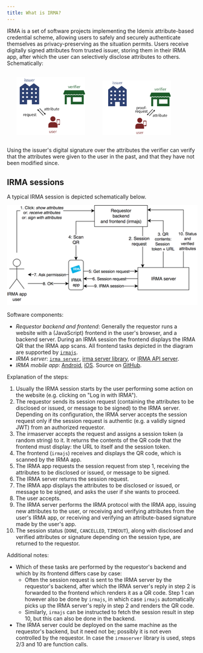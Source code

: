 ```yaml
---
title: What is IRMA?
---
```


<style type="text/css">
.image {
  margin: 2em auto;
  width: 90%;
}
</style>

IRMA is a set of software projects implementing the Idemix attribute-based credential scheme, allowing users to safely and securely authenticate themselves as privacy-preserving as the situation permits. Users receive digitally signed attributes from trusted issuer, storing them in their IRMA app, after which the user can selectively disclose attributes to others. Schematically:

<div class="image">
  <img src="assets/issuance.png" style="width: 40%; margin-right: 3em"/>
  <img src="assets/disclosure.png" style="width: 40%;"/>
</div>

Using the issuer's digital signature over the attributes the verifier can verify that the attributes were given to the user in the past, and that they have not been modified since.

## IRMA sessions

A typical IRMA session is depicted schematically below.

![IRMA session flow](assets/irmaflow.png)

Software components:
* *Requestor backend and frontend*: Generally the requestor runs a website with a (JavaScript) frontend in the user's browser, and a backend server. During an IRMA session the frontend displays the IRMA QR that the IRMA app scans. All frontend tasks depicted in the diagram are supported by [`irmajs`](irmajs).
* *IRMA server*: [`irma server`](irma-server), [irma server library](irma-server-lib), or [IRMA API server](https://github.com/privacybydesign/irma_api_server).
* *IRMA mobile app*: [Android](https://play.google.com/store/apps/details?id=org.irmacard.cardemu), [iOS](https://itunes.apple.com/nl/app/irma-authentication/id1294092994). Source on [GitHub](https://github.com/privacybydesign/irma_mobile).

Explanation of the steps:

1. Usually the IRMA session starts by the user performing some action on the website (e.g. clicking on "Log in with IRMA").
1. The requestor sends its session request (containing the attributes to be disclosed or issued, or message to be signed) to the IRMA server. Depending on its configuration, the IRMA server accepts the session request only if the session request is authentic (e.g. a validly signed JWT) from an authorized requestor.
1. The irmaserver accepts the request and assigns a session token (a random string) to it. It returns the contents of the QR code that the frontend must display: the URL to itself and the session token.
1. The frontend (`irmajs`) receives and displays the QR code, which is scanned by the IRMA app.
1. The IRMA app requests the session request from step 1, receiving the attributes to be disclosed or issued, or message to be signed.
1. The IRMA server returns the session request.
1. The IRMA app displays the attributes to be disclosed or issued, or message to be signed, and asks the user if she wants to proceed.
1. The user accepts.
1. The IRMA server performs the IRMA protocol with the IRMA app, issuing new attributes to the user, or receiving and verifying attributes from the user's IRMA app, or receiving and verifying an attribute-based signature made by the user's app.
1. The session status (`DONE`, `CANCELLED`, `TIMEOUT`), along with disclosed and verified attributes or signature depending on the session type, are returned to the requestor.

Additional notes: 

* Which of these tasks are performed by the requestor's backend and which by its frontend differs case by case:
  -  Often the session request is sent to the IRMA server by the requestor's backend, after which the IRMA server's reply in step 2 is forwarded to the frontend which renders it as a QR code. Step 1 can however also be done by `irmajs`, in which case `irmajs` automatically picks up the IRMA server's reply in step 2 and renders the QR code.
  - Similarly, `irmajs` can be instructed to fetch the session result in step 10, but this can also be done in the backend.
* The IRMA server could be deployed on the same machine as the requestor's backend, but it need not be; possibly it is not even controlled by the requestor. In case the `irmaserver` library is used, steps 2/3 and 10 are function calls.